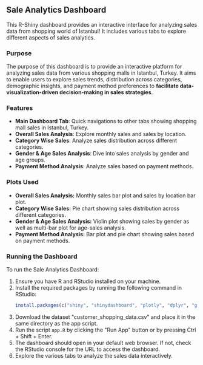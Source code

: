 ## **Sale Analytics Dashboard**

This R-Shiny dashboard provides an interactive interface for analyzing sales data from shopping world of Istanbul! It includes various tabs to explore different aspects of sales analytics.


### **Purpose**
The purpose of this dashboard is to provide an interactive platform for analyzing sales data from various shopping malls in Istanbul, Turkey. It aims to enable users to explore sales trends, distribution across categories, demographic insights, and payment method preferences to **facilitate data-visualization-driven decision-making in sales strategies**.

### **Features**
- **Main Dashboard Tab**: Quick navigations to other tabs showing shopping mall sales in Istanbul, Turkey.
- **Overall Sales Analysis**: Explore monthly sales and sales by location.
- **Category Wise Sales**: Analyze sales distribution across different categories.
- **Gender & Age Sales Analysis**: Dive into sales analysis by gender and age groups.
- **Payment Method Analysis**: Analyze sales based on payment methods.


### **Plots Used**
* **Overall Sales Analysis:** Monthly sales bar plot and sales by location bar plot.
* **Category Wise Sales:** Pie chart showing sales distribution across different categories.
* **Gender & Age Sales Analysis:** Violin plot showing sales by gender as well as multi-bar plot for age-sales analysis.
* **Payment Method Analysis:** Bar plot and pie chart showing sales based on payment methods.


### **Running the Dashboard**
To run the Sale Analytics Dashboard:

1. Ensure you have R and RStudio installed on your machine.
2. Install the required packages by running the following command in RStudio:
    ```R
    install.packages(c("shiny", "shinydashboard", "plotly", "dplyr", "ggridges"))
    ```
3. Download the dataset "customer_shopping_data.csv" and place it in the same directory as the app script.
4. Run the script `app.R` by clicking the "Run App" button or by pressing Ctrl + Shift + Enter.
5. The dashboard should open in your default web browser. If not, check the RStudio console for the URL to access the dashboard.
6. Explore the various tabs to analyze the sales data interactively.